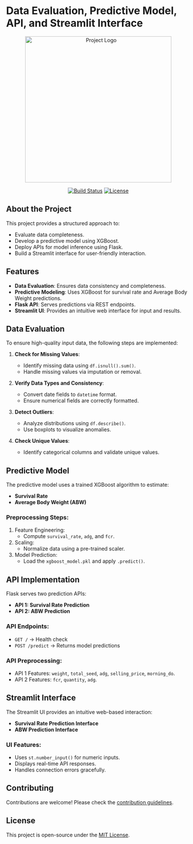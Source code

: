 # Data Evaluation, Predictive Model, API, and Streamlit Interface

<p align="center">
  <img src="https://raw.githubusercontent.com/your-repo/logo.svg" width="400" alt="Project Logo">
</p>

<p align="center">
  <a href="https://github.com/your-repo/actions"><img src="https://github.com/your-repo/workflows/tests/badge.svg" alt="Build Status"></a>
  <a href="https://opensource.org/licenses/MIT"><img src="https://img.shields.io/badge/license-MIT-blue.svg" alt="License"></a>
</p>

## About the Project

This project provides a structured approach to:
- Evaluate data completeness.
- Develop a predictive model using XGBoost.
- Deploy APIs for model inference using Flask.
- Build a Streamlit interface for user-friendly interaction.

## Features

- **Data Evaluation**: Ensures data consistency and completeness.
- **Predictive Modeling**: Uses XGBoost for survival rate and Average Body Weight predictions.
- **Flask API**: Serves predictions via REST endpoints.
- **Streamlit UI**: Provides an intuitive web interface for input and results.

## Data Evaluation

To ensure high-quality input data, the following steps are implemented:

1. **Check for Missing Values**:
   - Identify missing data using `df.isnull().sum()`.
   - Handle missing values via imputation or removal.

2. **Verify Data Types and Consistency**:
   - Convert date fields to `datetime` format.
   - Ensure numerical fields are correctly formatted.

3. **Detect Outliers**:
   - Analyze distributions using `df.describe()`.
   - Use boxplots to visualize anomalies.

4. **Check Unique Values**:
   - Identify categorical columns and validate unique values.

## Predictive Model

The predictive model uses a trained XGBoost algorithm to estimate:

- **Survival Rate**
- **Average Body Weight (ABW)**

### Preprocessing Steps:
1. Feature Engineering:
   - Compute `survival_rate`, `adg`, and `fcr`.
2. Scaling:
   - Normalize data using a pre-trained scaler.
3. Model Prediction:
   - Load the `xgboost_model.pkl` and apply `.predict()`.

## API Implementation

Flask serves two prediction APIs:

- **API 1: Survival Rate Prediction**
- **API 2: ABW Prediction**

### API Endpoints:
- `GET /` → Health check
- `POST /predict` → Returns model predictions

### API Preprocessing:
- API 1 Features: `weight`, `total_seed`, `adg`, `selling_price`, `morning_do`.
- API 2 Features: `fcr`, `quantity`, `adg`.

## Streamlit Interface

The Streamlit UI provides an intuitive web-based interaction:

- **Survival Rate Prediction Interface**
- **ABW Prediction Interface**

### UI Features:
- Uses `st.number_input()` for numeric inputs.
- Displays real-time API responses.
- Handles connection errors gracefully.

## Contributing

Contributions are welcome! Please check the [contribution guidelines](https://github.com/your-repo/contribute).

## License

This project is open-source under the [MIT License](https://opensource.org/licenses/MIT).

